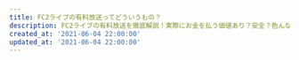 ```yaml
---
title: FC2ライブの有料放送ってどういうもの？
description: FC2ライブの有料放送を徹底解説！実際にお金を払う価値あり？安全？色んな疑問に管理人が徹底解説！損のしない有料放送の見方や長年の裏技を特別公開！FC2ライブやライブチャットを使いこなすなら情報をゲットせよ！
created_at: '2021-06-04 22:00:00'
updated_at: '2021-06-04 22:00:00'
---
```


